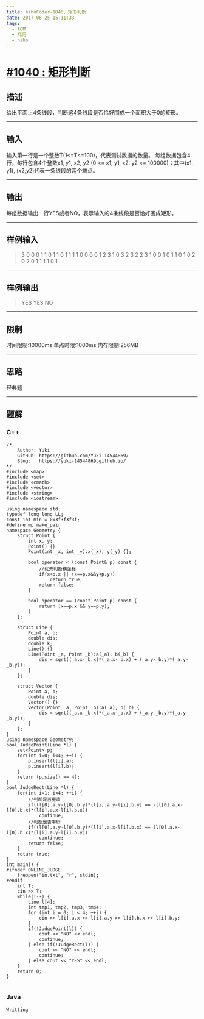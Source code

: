 ```yaml
---
title: hihoCoder-1040、矩形判断
date: 2017-08-25 15:11:33
tags:
  - ACM
  - 几何
  - hiho
---
```


# [#1040 : 矩形判断](http://hihocoder.com/problemset/problem/1040)
## 描述
给出平面上4条线段，判断这4条线段是否恰好围成一个面积大于0的矩形。

---
## 输入
输入第一行是一个整数T(1<=T<=100)，代表测试数据的数量。
每组数据包含4行，每行包含4个整数x1, y1, x2, y2 (0 <= x1, y1, x2, y2 <= 100000)；其中(x1, y1), (x2,y2)代表一条线段的两个端点。

---
## 输出

每组数据输出一行YES或者NO，表示输入的4条线段是否恰好围成矩形。

---

## 样例输入
>3
0 0 0 1
1 0 1 1
0 1 1 1
1 0 0 0
0 1 2 3
1 0 3 2
3 2 2 3
1 0 0 1
0 1 1 0
1 0 2 0
2 0 1 1
1 1 0 1

---

## 样例输出
>YES
YES
NO

---

## 限制
时间限制:10000ms
单点时限:1000ms
内存限制:256MB

---
## 思路
经典题

---
## 题解

### C++
```
/*
    Author: Yuki
    GitHub: https://github.com/Yuki-14544869/
    Blog:   https://yuki-14544869.github.io/
*/
#include <map>
#include <set>
#include <cmath>
#include <vector>
#include <string>
#include <iostream>

using namespace std;
typedef long long LL;
const int min = 0x3f3f3f3f;
#define mp make_pair
namespace Geometry {
    struct Point {
        int x, y;
        Point() {}
        Point(int _x, int _y):x(_x), y(_y) {};

        bool operator < (const Point& p) const {
            //优先判断横坐标
            if(x<p.x || (x==p.x&&y<p.y))
                return true;
            return false;
        }

        bool operator == (const Point p) const {
            return (x==p.x && y==p.y);
        }
    };

    struct Line {
        Point a, b;
        double dis;
        double k;
        Line() {}
        Line(Point _a, Point _b):a(_a), b(_b) {
            dis = sqrt((_a.x-_b.x)*(_a.x-_b.x) + (_a.y-_b.y)*(_a.y-_b.y));
        }
    };

    struct Vector {
        Point a, b;
        double dis;
        Vector() {}
        Vector(Point _a, Point _b):a(_a), b(_b) {
            dis = sqrt((_a.x-_b.x)*(_a.x-_b.x) + (_a.y-_b.y)*(_a.y-_b.y));
        }
    };
}
using namespace Geometry;
bool JudgePoint(Line *l) {
    set<Point> p;
    for(int i=0; i<4; ++i) {
        p.insert(l[i].a);
        p.insert(l[i].b);
    }
    return (p.size() == 4);
}
bool JudgeRect(Line *l) {
    for(int i=1; i<4; ++i) {
        //判断是否垂直
        if((l[0].a.y-l[0].b.y)*(l[i].a.y-l[i].b.y) == -(l[0].a.x-l[0].b.x)*(l[i].a.x-l[i].b.x))
            continue;
        //判断是否平行
        if((l[0].a.y-l[0].b.y)*(l[i].a.x-l[i].b.x) == (l[0].a.x-l[0].b.x)*(l[i].a.y-l[i].b.y))
            continue;
        return false;
    }
    return true;
}
int main() {
#ifndef ONLINE_JUDGE
    freopen("in.txt", "r", stdin);
#endif
    int T;
    cin >> T;
    while(T--) {
        Line l[4];
        int tmp1, tmp2, tmp3, tmp4;
        for (int i = 0; i < 4; ++i) {
            cin >> l[i].a.x >> l[i].a.y >> l[i].b.x >> l[i].b.y;
        }
        if(!JudgePoint(l)) {
            cout << "NO" << endl;
            continue;
        } else if(!JudgeRect(l)) {
            cout << "NO" << endl;
            continue;
        } else cout << "YES" << endl;
    }
    return 0;
}


```

### Java
```
Writting
```